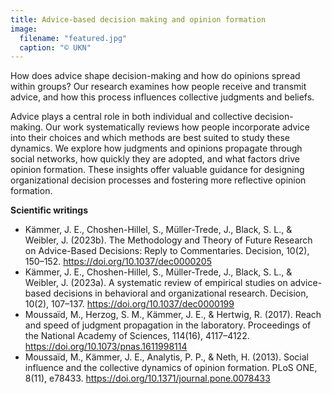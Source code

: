 ```yaml
---
title: Advice-based decision making and opinion formation
image:
  filename: "featured.jpg"
  caption: "© UKN"
---
```


How does advice shape decision-making and how do opinions spread within groups? Our research examines how people receive and transmit advice, and how this process influences collective judgments and beliefs.

<!--more-->

Advice plays a central role in both individual and collective decision-making. Our work systematically reviews how people incorporate advice into their choices and which methods are best suited to study these dynamics. We explore how judgments and opinions propagate through social networks, how quickly they are adopted, and what factors drive opinion formation.  These insights offer valuable guidance for designing organizational decision processes and fostering more reflective opinion formation.

**Scientific writings**

- Kämmer, J. E., Choshen-Hillel, S., Müller-Trede, J., Black, S. L., & Weibler, J. (2023b). The Methodology and Theory of Future Research on Advice-Based Decisions: Reply to Commentaries. Decision, 10(2), 150–152. https://doi.org/10.1037/dec0000205
- Kämmer, J. E., Choshen-Hillel, S., Müller-Trede, J., Black, S. L., & Weibler, J. (2023a). A systematic review of empirical studies on advice-based decisions in behavioral and organizational research. Decision, 10(2), 107–137. https://doi.org/10.1037/dec0000199
- Moussaïd, M., Herzog, S. M., Kämmer, J. E., & Hertwig, R. (2017). Reach and speed of judgment propagation in the laboratory. Proceedings of the National Academy of Sciences, 114(16), 4117–4122. https://doi.org/10.1073/pnas.1611998114
- Moussaïd, M., Kämmer, J. E., Analytis, P. P., & Neth, H. (2013). Social influence and the collective dynamics of opinion formation. PLoS ONE, 8(11), e78433. https://doi.org/10.1371/journal.pone.0078433
